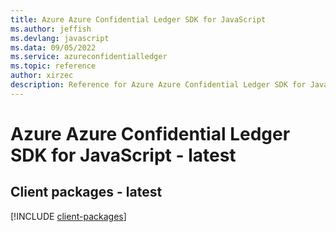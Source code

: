 ```yaml
---
title: Azure Azure Confidential Ledger SDK for JavaScript
ms.author: jeffish
ms.devlang: javascript
ms.data: 09/05/2022
ms.service: azureconfidentialledger
ms.topic: reference
author: xirzec
description: Reference for Azure Azure Confidential Ledger SDK for JavaScript
---
```

# Azure Azure Confidential Ledger SDK for JavaScript - latest

## Client packages - latest
[!INCLUDE [client-packages](azure-confidential-ledger-client-index.md)]